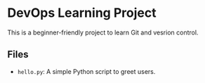 # DevOps Learning Project

This is a beginner-friendly project to learn Git and vesrion control.

## Files
- `hello.py`: A simple Python script to greet users.